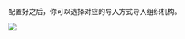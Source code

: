 <IntegrationDetailCard title="从 LDAP 用户目录导入组织机构">

配置好之后，你可以选择对应的导入方式导入组织机构。

![](~@imagesZhCn/guides/org/import-org.jpg)


</IntegrationDetailCard>